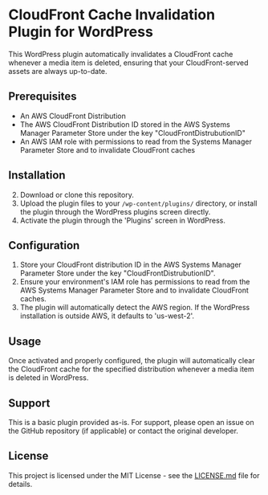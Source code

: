 # CloudFront Cache Invalidation Plugin for WordPress

This WordPress plugin automatically invalidates a CloudFront cache whenever a media item is deleted, ensuring that your CloudFront-served assets are always up-to-date.

## Prerequisites

- An AWS CloudFront Distribution
- The AWS CloudFront Distribution ID stored in the AWS Systems Manager Parameter Store under the key "CloudFrontDistrubutionID"
- An AWS IAM role with permissions to read from the Systems Manager Parameter Store and to invalidate CloudFront caches

## Installation

2. Download or clone this repository.
3. Upload the plugin files to your `/wp-content/plugins/` directory, or install the plugin through the WordPress plugins screen directly.
4. Activate the plugin through the 'Plugins' screen in WordPress.

## Configuration

1. Store your CloudFront distribution ID in the AWS Systems Manager Parameter Store under the key "CloudFrontDistrubutionID".
2. Ensure your environment's IAM role has permissions to read from the AWS Systems Manager Parameter Store and to invalidate CloudFront caches.
3. The plugin will automatically detect the AWS region. If the WordPress installation is outside AWS, it defaults to 'us-west-2'.

## Usage

Once activated and properly configured, the plugin will automatically clear the CloudFront cache for the specified distribution whenever a media item is deleted in WordPress.

## Support

This is a basic plugin provided as-is. For support, please open an issue on the GitHub repository (if applicable) or contact the original developer.

## License

This project is licensed under the MIT License - see the [LICENSE.md](LICENSE.md) file for details.